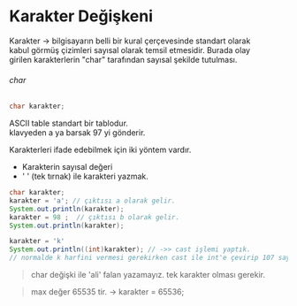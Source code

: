 # Karakter Değişkeni
Karakter -> bilgisayarın belli bir kural çerçevesinde standart olarak  
 kabul görmüş çizimleri sayısal olarak temsil etmesidir. Burada olay  
girilen karakterlerin "char" tarafından sayısal şekilde tutulması.

###### char
```java
char karakter;
```
ASCII table standart bir tablodur.  
klavyeden a ya barsak 97 yi gönderir.  

Karakterleri ifade edebilmek için iki yöntem vardır.  
 * Karakterin sayısal değeri 
 * ' ' (tek tırnak) ile karakteri yazmak.

```java
char karakter;
karakter = 'a'; // çıktısı a olarak gelir.
System.out.println(karakter);
karakter = 98 ;  // çıktısı b olarak gelir.
System.out.println(karakter);
```

```java
karakter = 'k' 
System.out.println((int)karakter); // ->> cast işlemi yaptık.
// normalde k harfini vermesi gerekirken cast ile int'e çevirip 107 sayısını elde ettik.
```

> char değişki ile 'ali' falan yazamayız. tek karakter olması gerekir.

> max değer 65535 tir.  -> karakter = 65536; 
